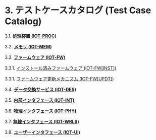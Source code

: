 # 3. テストケースカタログ (Test Case Catalog)

3.1. [**処理装置 (IOT-PROC)**](./processing_units/README.md)

3.2. [**メモリ (IOT-MEM)**](./memory/README.md)

3.3. [**ファームウェア (IOT-FW)**](./firmware/README.md)

   3.3.1. [インストール済みファームウェア (IOT-FW[INST])](./firmware/installed_firmware.md)

   3.3.1. [ファームウェア更新メカニズム (IOT-FW[UPDT])](./firmware/firmware_update_mechanism.md)

3.4. [**データ交換サービス (IOT-DES)**](./data_exchange_services/README.md)

3.5. [**内部インタフェース (IOT-INT)**](./internal_interfaces/README.md)

3.6. [**物理インタフェース (IOT-PHY)**](./physical_interfaces/README.md)

3.7. [**無線インタフェース (IOT-WRLS)**](./wireless_interfaces/README.md)

3.8. [**ユーザーインタフェース (IOT-UI)**](./user_interfaces/README.md)
